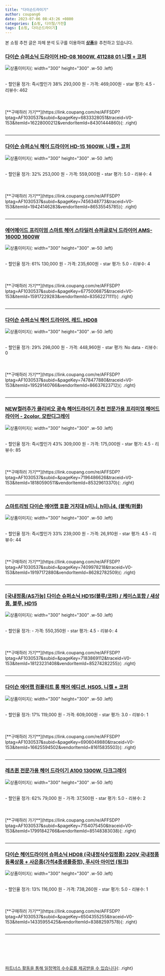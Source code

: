 ```yaml
---
title: "다이슨드라이기"
author: coupang6
date: 2023-07-06 08:43:26 +0800
categories: [쇼핑, 디이털/가전]
tags: [쇼핑, 다이슨드라이기]
---
```


본 쇼핑 추천 글은 자체 분석 도구를 이용하여 [**상품**](https://link.coupang.com/a/bao1ui)을 추천하고 있습니다.

### [다이슨 슈퍼소닉 드라이어 HD-08 1600W, 411288 01 니켈 + 코퍼](https://link.coupang.com/re/AFFSDP?lptag=AF1030537&subid=&pageKey=6833328051&traceid=V0-153&itemId=16228000212&vendorItemId=84301444860)

![상품이미지](https://thumbnail9.coupangcdn.com/thumbnails/remote/230x230ex/image/vendor_inventory/841b/2e69e78fdf7b9a919289ee2bfc9a0e30a2c09584999e6e4e7d9424d0d1f5.jpg){: width="300" height="300" .w-50 .left}


<br>
- 할인율 정가: 즉시할인가 38%  293,000   원
- 가격: 469,000원
- star 평가: 4.5
- 리뷰수: 462
<br>
<br>
<br>
<br>
[**구매하러 가기**](https://link.coupang.com/re/AFFSDP?lptag=AF1030537&subid=&pageKey=6833328051&traceid=V0-153&itemId=16228000212&vendorItemId=84301444860){: .right}
<br>
<br>

---

### [다이슨 슈퍼소닉 헤어 드라이어 HD-15 1600W, 니켈 + 코퍼](https://link.coupang.com/re/AFFSDP?lptag=AF1030537&subid=&pageKey=7456348773&traceid=V0-153&itemId=19424146283&vendorItemId=86535545785)

![상품이미지](https://thumbnail10.coupangcdn.com/thumbnails/remote/230x230ex/image/rs_quotation_api/vm4riazc/4a8eeec5d39a451683ac01693afd986f.jpg){: width="300" height="300" .w-50 .left}


<br>
- 할인율 정가: 32%  253,000   원
- 가격: 559,000원
- star 평가: 5.0
- 리뷰수: 4
<br>
<br>
<br>
<br>
[**구매하러 가기**](https://link.coupang.com/re/AFFSDP?lptag=AF1030537&subid=&pageKey=7456348773&traceid=V0-153&itemId=19424146283&vendorItemId=86535545785){: .right}
<br>
<br>

---

### [에어메이드 프리미엄 스마트 헤어 스타일러 슈퍼글로닉 드라이어 AMS-1600D 1600W](https://link.coupang.com/re/AFFSDP?lptag=AF1030537&subid=&pageKey=6775006875&traceid=V0-153&itemId=15917229283&vendorItemId=83562271111)

![상품이미지](https://thumbnail9.coupangcdn.com/thumbnails/remote/230x230ex/image/retail/images/1501308470045289-cf527b3b-a12b-444f-aaa3-d7675e52eb84.jpg){: width="300" height="300" .w-50 .left}


<br>
- 할인율 정가: 61%  130,000   원
- 가격: 235,600원
- star 평가: 5.0
- 리뷰수: 4
<br>
<br>
<br>
<br>
[**구매하러 가기**](https://link.coupang.com/re/AFFSDP?lptag=AF1030537&subid=&pageKey=6775006875&traceid=V0-153&itemId=15917229283&vendorItemId=83562271111){: .right}
<br>
<br>

---

### [다이슨 슈퍼소닉 헤어 드라이어, 레드, HD08](https://link.coupang.com/re/AFFSDP?lptag=AF1030537&subid=&pageKey=7478477880&traceid=V0-153&itemId=19529140766&vendorItemId=86637623712)

![상품이미지](https://thumbnail8.coupangcdn.com/thumbnails/remote/230x230ex/image/vendor_inventory/1e0f/b1f546bf6400706c82d80e710a861144158e9a0e626ae437263b9687c5f1.jpg){: width="300" height="300" .w-50 .left}


<br>
- 할인율 정가: 29%  298,000   원
- 가격: 448,960원
- star 평가: No data
- 리뷰수: 0
<br>
<br>
<br>
<br>
[**구매하러 가기**](https://link.coupang.com/re/AFFSDP?lptag=AF1030537&subid=&pageKey=7478477880&traceid=V0-153&itemId=19529140766&vendorItemId=86637623712){: .right}
<br>
<br>

---

### [NEW컬러추가 클리비오 광속 헤어드라이기 추천 전문가용 프리미엄 헤어드라이어 - 2color, 모란디그레이](https://link.coupang.com/re/AFFSDP?lptag=AF1030537&subid=&pageKey=7196486626&traceid=V0-153&itemId=18180590511&vendorItemId=85329613370)

![상품이미지](https://thumbnail10.coupangcdn.com/thumbnails/remote/230x230ex/image/vendor_inventory/7fdc/7268c04aca50ab490c096365655789f32f963e32c5b0b309409fb2842710.jpg){: width="300" height="300" .w-50 .left}


<br>
- 할인율 정가: 즉시할인가 43%  309,000   원
- 가격: 175,000원
- star 평가: 4.5
- 리뷰수: 85
<br>
<br>
<br>
<br>
[**구매하러 가기**](https://link.coupang.com/re/AFFSDP?lptag=AF1030537&subid=&pageKey=7196486626&traceid=V0-153&itemId=18180590511&vendorItemId=85329613370){: .right}
<br>
<br>

---

### [스마트리빙 다이슨 에어랩 호환 거치대 h미니, h미니4, (블랙/퍼플)](https://link.coupang.com/re/AFFSDP?lptag=AF1030537&subid=&pageKey=7409978218&traceid=V0-153&itemId=19197172880&vendorItemId=86282782509)

![상품이미지](https://thumbnail10.coupangcdn.com/thumbnails/remote/230x230ex/image/vendor_inventory/c8ac/377f8004a40b4b99057af6f50f463a1ff1844da665042517a4a8921e250d.jpg){: width="300" height="300" .w-50 .left}


<br>
- 할인율 정가: 즉시할인가 33%  239,000   원
- 가격: 26,910원
- star 평가: 4.5
- 리뷰수: 44
<br>
<br>
<br>
<br>
[**구매하러 가기**](https://link.coupang.com/re/AFFSDP?lptag=AF1030537&subid=&pageKey=7409978218&traceid=V0-153&itemId=19197172880&vendorItemId=86282782509){: .right}
<br>
<br>

---

### [[국내정품/AS가능] 다이슨 슈퍼소닉 HD15(블루/코퍼) / 케이스포함 / 새상품, 블루, HD15](https://link.coupang.com/re/AFFSDP?lptag=AF1030537&subid=&pageKey=7183869112&traceid=V0-153&itemId=18123231408&vendorItemId=85274282255)

![상품이미지](https://thumbnail8.coupangcdn.com/thumbnails/remote/230x230ex/image/vendor_inventory/a716/cef03207f2dc553ad372aa8b96790c646dbfa8931323e848f5fb4c780e78.jpg){: width="300" height="300" .w-50 .left}


<br>
- 할인율 정가: 
- 가격: 550,350원
- star 평가: 4.5
- 리뷰수: 4
<br>
<br>
<br>
<br>
[**구매하러 가기**](https://link.coupang.com/re/AFFSDP?lptag=AF1030537&subid=&pageKey=7183869112&traceid=V0-153&itemId=18123231408&vendorItemId=85274282255){: .right}
<br>
<br>

---

### [다이슨 에어랩 컴플리트 롱 헤어 에디션, HS05, 니켈 + 코퍼](https://link.coupang.com/re/AFFSDP?lptag=AF1030537&subid=&pageKey=6906049880&traceid=V0-153&itemId=16625594502&vendorItemId=81615835503)

![상품이미지](https://thumbnail8.coupangcdn.com/thumbnails/remote/230x230ex/image/vendor_inventory/5ebb/7fe82aaf99894381083d46714451f406df7b368710c93e5b69f740deb24c.JPG){: width="300" height="300" .w-50 .left}


<br>
- 할인율 정가: 17%  119,000   원
- 가격: 609,000원
- star 평가: 3.0
- 리뷰수: 1
<br>
<br>
<br>
<br>
[**구매하러 가기**](https://link.coupang.com/re/AFFSDP?lptag=AF1030537&subid=&pageKey=6906049880&traceid=V0-153&itemId=16625594502&vendorItemId=81615835503){: .right}
<br>
<br>

---

### [레츠퀸 전문가용 헤어 드라이기 A100 1300W, 다크그레이](https://link.coupang.com/re/AFFSDP?lptag=AF1030537&subid=&pageKey=7154075450&traceid=V0-153&itemId=17991842766&vendorItemId=85148383038)

![상품이미지](https://thumbnail9.coupangcdn.com/thumbnails/remote/230x230ex/image/rs_quotation_api/b1c18hki/f453c2b5cca1467db07b3e65eaf96dd6.jpg){: width="300" height="300" .w-50 .left}


<br>
- 할인율 정가: 62%  79,000   원
- 가격: 37,500원
- star 평가: 5.0
- 리뷰수: 2
<br>
<br>
<br>
<br>
[**구매하러 가기**](https://link.coupang.com/re/AFFSDP?lptag=AF1030537&subid=&pageKey=7154075450&traceid=V0-153&itemId=17991842766&vendorItemId=85148383038){: .right}
<br>
<br>

---

### [다이슨 헤어드라이어 슈퍼소닉 HD08 (국내정식수입정품) 220V 국내정품등록상품 + 사은품(가히4종샘플증정), 푸시아 아이언 (핑크)](https://link.coupang.com/re/AFFSDP?lptag=AF1030537&subid=&pageKey=6504355255&traceid=V0-153&itemId=14335955425&vendorItemId=83882597578)

![상품이미지](https://thumbnail8.coupangcdn.com/thumbnails/remote/230x230ex/image/vendor_inventory/4b5a/7987570a6d8acd35658b91c3bec6838f9b83680d8ca9e317e9a9265797ac.jpg){: width="300" height="300" .w-50 .left}


<br>
- 할인율 정가: 13%  116,000   원
- 가격: 738,260원
- star 평가: 5.0
- 리뷰수: 1
<br>
<br>
<br>
<br>
[**구매하러 가기**](https://link.coupang.com/re/AFFSDP?lptag=AF1030537&subid=&pageKey=6504355255&traceid=V0-153&itemId=14335955425&vendorItemId=83882597578){: .right}
<br>
<br>

---
<br><br><br><br><br> [파트너스 활동을 통해 일정액의 수수료를 제공받을 수 있습니다](https://link.coupang.com/a/bao1ui){: .right}